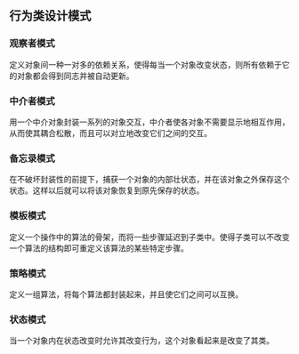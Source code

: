 ## 行为类设计模式 ##

### 观察者模式 ###

定义对象间一种一对多的依赖关系，使得每当一个对象改变状态，则所有依赖于它的对象都会得到同志并被自动更新。

### 中介者模式 ###

用一个中介对象封装一系列的对象交互，中介者使各对象不需要显示地相互作用，从而使其耦合松散，而且可以对立地改变它们之间的交互。

### 备忘录模式 ###

在不破坏封装性的前提下，捕获一个对象的内部壮状态，并在该对象之外保存这个状态。这样以后就可以将该对象恢复到原先保存的状态。

### 模板模式 ###

定义一个操作中的算法的骨架，而将一些步骤延迟到子类中。使得子类可以不改变一个算法的结构即可重定义该算法的某些特定步骤。

### 策略模式 ###

定义一组算法，将每个算法都封装起来，并且使它们之间可以互换。

### 状态模式 ###

当一个对象内在状态改变时允许其改变行为，这个对象看起来是改变了其类。